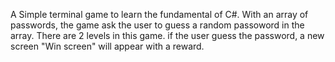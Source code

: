 A Simple terminal game to learn the fundamental of C#.
With an array of passwords, the game ask the user to guess a random passoword in the array.
There are 2 levels in this game.
if the user guess the password, a new screen "Win screen" will appear with a reward.
